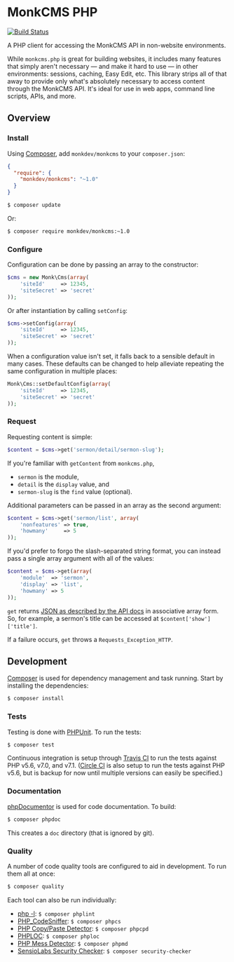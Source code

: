 MonkCMS PHP
===========

[![Build Status](https://img.shields.io/travis/MonkDev/monkcms-php/dev.svg?style=flat)](https://travis-ci.org/MonkDev/monkcms-php)

A PHP client for accessing the MonkCMS API in non-website environments.

While `monkcms.php` is great for building websites, it includes many features
that simply aren't necessary — and make it hard to use — in other environments:
sessions, caching, Easy Edit, etc. This library strips all of that away to
provide only what's absolutely necessary to access content through the MonkCMS
API. It's ideal for use in web apps, command line scripts, APIs, and more.

Overview
--------

### Install

Using [Composer](http://getcomposer.org), add `monkdev/monkcms` to your
`composer.json`:

```json
{
  "require": {
    "monkdev/monkcms": "~1.0"
  }
}
```

```bash
$ composer update
```

Or:

```bash
$ composer require monkdev/monkcms:~1.0
```

### Configure

Configuration can be done by passing an array to the constructor:

```php
$cms = new Monk\Cms(array(
    'siteId'     => 12345,
    'siteSecret' => 'secret'
));
```

Or after instantiation by calling `setConfig`:

```php
$cms->setConfig(array(
    'siteId'     => 12345,
    'siteSecret' => 'secret'
));
```

When a configuration value isn't set, it falls back to a sensible default in
many cases. These defaults can be changed to help alleviate repeating the same
configuration in multiple places:

```php
Monk\Cms::setDefaultConfig(array(
    'siteId'     => 12345,
    'siteSecret' => 'secret'
));
```

### Request

Requesting content is simple:

```php
$content = $cms->get('sermon/detail/sermon-slug');
```

If you're familiar with `getContent` from `monkcms.php`,

*   `sermon` is the module,
*   `detail` is the `display` value, and
*   `sermon-slug` is the `find` value (optional).

Additional parameters can be passed in an array as the second argument:

```php
$content = $cms->get('sermon/list', array(
    'nonfeatures' => true,
    'howmany'     => 5
));
```

If you'd prefer to forgo the slash-separated string format, you can instead pass
a single array argument with all of the values:

```php
$content = $cms->get(array(
    'module'  => 'sermon',
    'display' => 'list',
    'howmany' => 5
));
```

`get` returns [JSON as described by the API docs](http://developers.monkcms.com/article/json/)
in associative array form. So, for example, a sermon's title can be accessed at
`$content['show']['title']`.

If a failure occurs, `get` throws a `Requests_Exception_HTTP`.

Development
-----------

[Composer](http://getcomposer.org) is used for dependency management and task
running. Start by installing the dependencies:

```bash
$ composer install
```

### Tests

Testing is done with [PHPUnit](http://phpunit.de). To run the tests:

```bash
$ composer test
```

Continuous integration is setup through [Travis CI](https://travis-ci.org/MonkDev/monkcms-php)
to run the tests against PHP v5.6, v7.0, and v7.1. ([Circle CI](https://circleci.com/gh/MonkDev/monkcms-php)
is also setup to run the tests against PHP v5.6, but is backup for now until
multiple versions can easily be specified.)

### Documentation

[phpDocumentor](http://phpdoc.org) is used for code documentation. To build:

```bash
$ composer phpdoc
```

This creates a `doc` directory (that is ignored by git).

### Quality

A number of code quality tools are configured to aid in development. To run them
all at once:

```bash
$ composer quality
```

Each tool can also be run individually:

*   [php -l](http://www.php.net/manual/en/function.php-check-syntax.php):
    `$ composer phplint`
*   [PHP_CodeSniffer](https://github.com/squizlabs/PHP_CodeSniffer):
    `$ composer phpcs`
*   [PHP Copy/Paste Detector](https://github.com/sebastianbergmann/phpcpd):
    `$ composer phpcpd`
*   [PHPLOC](https://github.com/sebastianbergmann/phploc): `$ composer phploc`
*   [PHP Mess Detector](http://phpmd.org): `$ composer phpmd`
*   [SensioLabs Security Checker](https://github.com/sensiolabs/security-checker):
    `$ composer security-checker`
